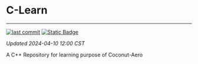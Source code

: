 # C-Learn

------------------------------------------------------------------------

[![last commit](https://img.shields.io/github/last-commit/Coconut-Aero/CLearn)](https://github.com/Coconut-Aero/CLearn/commits/master)
[![Static Badge](https://img.shields.io/badge/Coconut-Aero-blue)](https://github.com/Coconut-Aero)

_Updated 2024-04-10 12:00 CST_



A C++ Repository for learning purpose of Coconut-Aero
